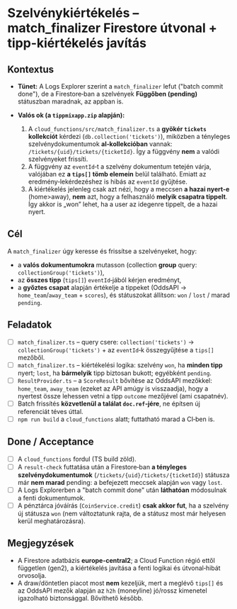 # Szelvénykiértékelés – match\_finalizer Firestore útvonal + tipp-kiértékelés javítás

## Kontextus

* **Tünet:** A Logs Explorer szerint a `match_finalizer` lefut ("batch commit done"), de a Firestore‑ban a szelvények **Függőben (pending)** státuszban maradnak, az appban is.
* **Valós ok (a `tippmixapp.zip` alapján):**

  1. A `cloud_functions/src/match_finalizer.ts` a **gyökér `tickets` kollekciót** kérdezi (`db.collection('tickets')`), miközben a tényleges szelvénydokumentumok **al‑kollekcióban** vannak: `/tickets/{uid}/tickets/{ticketId}`. Így a függvény **nem** a valódi szelvényeket frissíti.
  2. A függvény az `eventId`‑t a szelvény dokumentum tetején várja, valójában ez **a `tips[]` tömb elemein** belül található. Emiatt az eredmény‑lekérdezéshez is hibás az `eventId` gyűjtése.
  3. A kiértékelés jelenleg csak azt nézi, hogy a meccsen **a hazai nyert‑e** (home>away), **nem** azt, hogy a felhasználó **melyik csapatra tippelt**. Így akkor is „won” lehet, ha a user az idegenre tippelt, de a hazai nyert.

## Cél

A `match_finalizer` úgy keresse és frissítse a szelvényeket, hogy:

* a **valós dokumentumokra** mutasson (collection **group** query: `collectionGroup('tickets')`),
* az **összes tipp** (`tips[]`) `eventId`‑jából kérjen eredményt,
* a **győztes csapat** alapján értékelje a tippeket (OddsAPI → `home_team`/`away_team` + `scores`), és státuszokat állítson: `won` / `lost` / marad `pending`.

## Feladatok

* [ ] `match_finalizer.ts` – query csere: `collection('tickets')` → `collectionGroup('tickets')` + az `eventId`‑k összegyűjtése a `tips[]` mezőből.
* [ ] `match_finalizer.ts` – kiértékelési logika: szelvény `won`, ha **minden tipp** nyert; `lost`, ha **bármelyik** tipp biztosan bukott; egyébként `pending`.
* [ ] `ResultProvider.ts` – a `ScoreResult` bővítése az OddsAPI mezőkkel: `home_team`, `away_team` (ezeket az API amúgy is visszaadja), hogy a nyertest össze lehessen vetni a tipp `outcome` mezőjével (ami csapatnév).
* [ ] Batch frissítés **közvetlenül a találat `doc.ref`‑jére**, ne építsen új referenciát téves úttal.
* [ ] `npm run build` a `cloud_functions` alatt; futtatható marad a CI‑ben is.

## Done / Acceptance

* [ ] A `cloud_functions` fordul (TS build zöld).
* [ ] A `result-check` futtatása után a Firestore‑ban **a tényleges szelvénydokumentumok** (`/tickets/{uid}/tickets/{ticketId}`) státusza már **nem marad** pending: a befejezett meccsek alapján `won` vagy `lost`.
* [ ] A Logs Explorerben a "batch commit done" után **láthatóan** módosulnak a fenti dokumentumok.
* [ ] A pénztárca jóváírás (`CoinService.credit`) **csak akkor fut**, ha a szelvény új státusza `won` (nem változtatunk rajta, de a státusz most már helyesen kerül meghatározásra).

## Megjegyzések

* A Firestore adatbázis **europe-central2**; a Cloud Function régió ettől független (gen2), a kiértékelés javítása a fenti logikai és útvonal‑hibát orvosolja.
* A draw/döntetlen piacot most **nem** kezeljük, mert a meglévő `tips[]` és az OddsAPI mezők alapján az `h2h` (moneyline) jó/rossz kimenetel igazolható biztonsággal. Bővíthető később.
